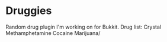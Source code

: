 # Druggies
Random drug plugin I'm working on for Bukkit.
Drug list:
Crystal Methamphetamine
Cocaine
Marijuana/

